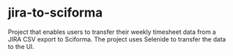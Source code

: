 # jira-to-sciforma
Project that enables users to transfer their weekly timesheet data from a JIRA CSV export to Sciforma.
The project uses Selenide to transfer the data to the UI.
